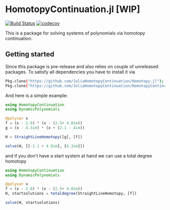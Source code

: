 # HomotopyContinuation.jl [WIP]
[![Build Status](https://travis-ci.org/JuliaHomotopyContinuation/HomotopyContinuation.jl.svg?branch=totaldegree)](https://travis-ci.org/JuliaHomotopyContinuation/HomotopyContinuation.jl)
[![codecov](https://codecov.io/gh/JuliaHomotopyContinuation/HomotopyContinuation.jl/branch/master/graph/badge.svg)](https://codecov.io/gh/JuliaHomotopyContinuation/HomotopyContinuation.jl)

This is a package for solving systems of polynomials via homotopy continuation.

Getting started
-----------
Since this package is pre-release and also relies on couple of unreleased packages. To satisfy all dependencies you have to install it via
```sh
Pkg.clone("https://github.com/JuliaHomotopyContinuation/Homotopy.jl");
Pkg.clone("https://github.com/JuliaHomotopyContinuation/HomotopyContinuation.jl.git")
```

And here is a simple example:
```julia
using HomotopyContinuation
using DynamicPolynomials

@polyvar x
f = (x - 2.0) * (x - (2.5+ 4.0im))
g = (x - 4.3im) * (x + (2.1 - 4im))

H = StraightLineHomotopy([g], [f])

solve(H, [[-2.1 + 4.0im], [4.3im]])
```

and if you don't have a start system at hand we can use a total degree homotopy
```julia
using HomotopyContinuation
using DynamicPolynomials

@polyvar x
f = (x - 2.0) * (x - (2.5+ 4.0im))
H, startsolutions = totaldegree(StraightLineHomotopy, [f])

solve(H, startsolutions)
```
